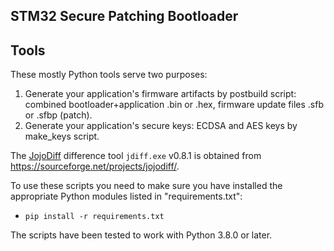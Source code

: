 ## STM32 Secure Patching Bootloader

## Tools

These mostly Python tools serve two purposes:
1. Generate your application's firmware artifacts by postbuild script: combined bootloader+application .bin or .hex, firmware update files .sfb or .sfbp (patch).
2. Generate your application's secure keys: ECDSA and AES keys by make_keys script.

The [JojoDiff](http://jojodiff.sourceforge.net/) difference tool `jdiff.exe` v0.8.1 is obtained from https://sourceforge.net/projects/jojodiff/.


To use these scripts you need to make sure you have installed the appropriate Python modules listed in "requirements.txt":

* `pip install -r requirements.txt`

The scripts have been tested to work with Python 3.8.0 or later.


